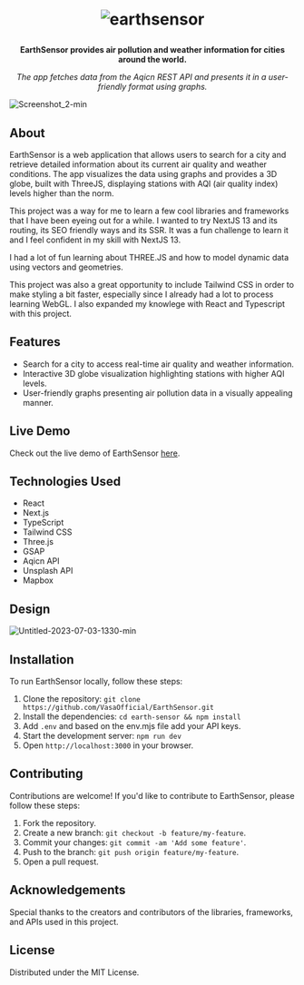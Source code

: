 <h1 align="center">
  
  ![earthsensor](https://github.com/VasaOfficial/EarthSensor/assets/113908218/33b8867c-735d-4461-9a5e-c0f05c654807)

</h1>
<p align="center">
  <strong>EarthSensor provides air pollution and weather information for cities around the world.</strong>
</p>

<p align="center">
  <em>The app fetches data from the Aqicn REST API and presents it in a user-friendly format using graphs.</em>
</p>

![Screenshot_2-min](https://github.com/VasaOfficial/EarthSensor/assets/113908218/0c48491d-f3f3-42fa-bf76-0a0a43693180)

<h2>About</h2>

EarthSensor is a web application that allows users to search for a city and retrieve detailed information about its current air quality and weather conditions. The app visualizes the data using graphs and provides a 3D globe, built with ThreeJS, displaying stations with AQI (air quality index) levels higher than the norm.

This project was a way for me to learn a few cool libraries and frameworks that I have been eyeing out for a while. I wanted to try NextJS 13 and its routing, its SEO friendly ways and its SSR. It was a fun challenge to learn it and I feel confident in my skill with NextJS 13.

I had a lot of fun learning about THREE.JS and how to model dynamic data using vectors and geometries.

This project was also a great opportunity to include Tailwind CSS in order to make styling a bit faster, especially since I already had a lot to process learning WebGL. I also expanded my knowlege with React and Typescript with this project.

<h2>Features</h2>

- Search for a city to access real-time air quality and weather information.
- Interactive 3D globe visualization highlighting stations with higher AQI levels.
- User-friendly graphs presenting air pollution data in a visually appealing manner.

<h2>Live Demo</h2>

Check out the live demo of EarthSensor [here](https://earth-sensor.vercel.app/).

<h2>Technologies Used</h2>

- React
- Next.js
- TypeScript
- Tailwind CSS
- Three.js
- GSAP
- Aqicn API
- Unsplash API
- Mapbox

<h2>Design</h2>

![Untitled-2023-07-03-1330-min](https://github.com/VasaOfficial/EarthSensor/assets/113908218/cb56ac9d-46ce-4d77-bf62-ac337a0212d1)

<h2>Installation</h2>

To run EarthSensor locally, follow these steps:

1. Clone the repository: `git clone https://github.com/VasaOfficial/EarthSensor.git`
2. Install the dependencies: `cd earth-sensor && npm install`
3. Add `.env` and based on the env.mjs file add your API keys.
4. Start the development server: `npm run dev`
5. Open `http://localhost:3000` in your browser.

<h2>Contributing</h2>

Contributions are welcome! If you'd like to contribute to EarthSensor, please follow these steps:

1. Fork the repository.
2. Create a new branch: `git checkout -b feature/my-feature`.
3. Commit your changes: `git commit -am 'Add some feature'`.
4. Push to the branch: `git push origin feature/my-feature`.
5. Open a pull request.

<h2>Acknowledgements</h2>

Special thanks to the creators and contributors of the libraries, frameworks, and APIs used in this project.

<h2>License</h2>

Distributed under the MIT License.
